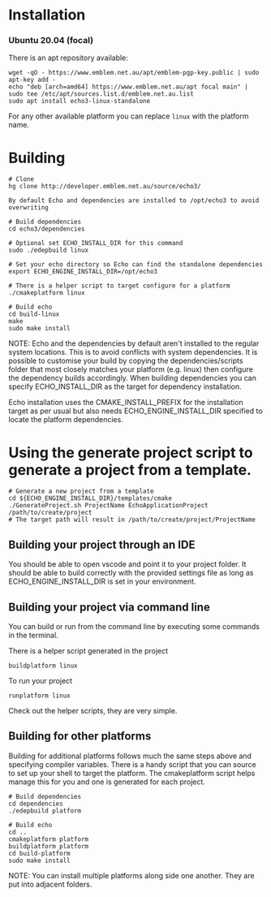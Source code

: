 # Installation

### Ubuntu 20.04 (focal)
There is an apt repository available:
```
wget -qO - https://www.emblem.net.au/apt/emblem-pgp-key.public | sudo apt-key add -
echo "deb [arch=amd64] https://www.emblem.net.au/apt focal main" | sudo tee /etc/apt/sources.list.d/emblem.net.au.list
sudo apt install echo3-linux-standalone
```

For any other available platform you can replace `linux` with the platform name.

# Building

```
# Clone
hg clone http://developer.emblem.net.au/source/echo3/

By default Echo and dependencies are installed to /opt/echo3 to avoid overwriting

# Build dependencies
cd echo3/dependencies

# Optional set ECHO_INSTALL_DIR for this command
sudo ./edepbuild linux

# Set your echo directory so Echo can find the standalone dependencies
export ECHO_ENGINE_INSTALL_DIR=/opt/echo3

# There is a helper script to target configure for a platform
./cmakeplatform linux

# Build echo
cd build-linux
make
sudo make install

```

NOTE: Echo and the dependencies by default aren't installed to the regular system locations. This is to avoid conflicts with system dependencies. It is possible to customise your build by copying the dependencies/scripts folder that most closely matches your platform (e.g. linux) then configure the dependency builds accordingly. When building dependencies you can specify ECHO_INSTALL_DIR as the target for dependency installation.

Echo installation uses the CMAKE_INSTALL_PREFIX for the installation target as per usual but also needs ECHO_ENGINE_INSTALL_DIR specified to locate the platform dependencies.

# Using the generate project script to generate a project from a template.
```
# Generate a new project from a template
cd ${ECHO_ENGINE_INSTALL_DIR}/templates/cmake
./GenerateProject.sh ProjectName EchoApplicationProject /path/to/create/project
# The target path will result in /path/to/create/project/ProjectName
```

## Building your project through an IDE
You should be able to open vscode and point it to your project folder. It should be able to build correctly with the provided settings file as long as ECHO_ENGINE_INSTALL_DIR is set in your environment.

## Building your project via command line
You can build or run from the command line by executing some commands in the terminal.

There is a helper script generated in the project
```
buildplatform linux
```

To run your project

```
runplatform linux
```

Check out the helper scripts, they are very simple.

## Building for other platforms

Building for additional platforms follows much the same steps above and specifying compiler variables. There is a handy script that you can source to set up your shell to target the platform. The cmakeplatform script helps manage this for you and one is generated for each project.

```
# Build dependencies
cd dependencies
./edepbuild platform

# Build echo
cd ..
cmakeplatform platform
buildplatform platform
cd build-platform
sudo make install
```

NOTE: You can install multiple platforms along side one another. They are put into adjacent folders.
